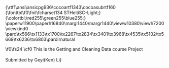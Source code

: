 {\rtf1\ansi\ansicpg936\cocoartf1343\cocoasubrtf160
{\fonttbl\f0\fnil\fcharset134 STHeitiSC-Light;}
{\colortbl;\red255\green255\blue255;}
\paperw11900\paperh16840\margl1440\margr1440\vieww10380\viewh7200\viewkind0
\pard\tx566\tx1133\tx1700\tx2267\tx2834\tx3401\tx3968\tx4535\tx5102\tx5669\tx6236\tx6803\pardirnatural

\f0\fs24 \cf0 This is the Getting and Cleaning  Data course Project\
\
Submitted by Geyi(Ken) Li}
